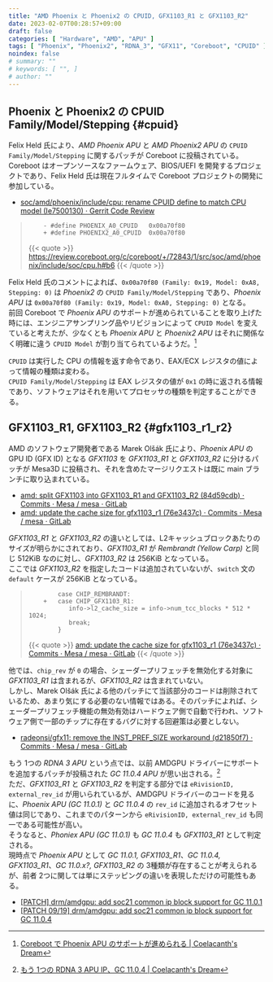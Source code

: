 ```yaml
---
title: "AMD Phoenix と Phoenix2 の CPUID, GFX1103_R1 と GFX1103_R2"
date: 2023-02-07T00:28:57+09:00
draft: false
categories: [ "Hardware", "AMD", "APU" ]
tags: [ "Phoenix", "Phoenix2", "RDNA_3", "GFX11", "Coreboot", "CPUID" ]
noindex: false
# summary: ""
# keywords: [ "", ]
# author: ""
---
```


## Phoenix と Phoenix2 の CPUID Family/Model/Stepping {#cpuid}

Felix Held 氏により、*AMD Phoenix APU* と *AMD Phoenix2 APU* の `CPUID Family/Model/Stepping` に関するパッチが Coreboot に投稿されている。  
Coreboot はオープンソースなファームウェア、BIOS/UEFI を開発するプロジェクトであり、Felix Held 氏は現在フルタイムで Coreboot プロジェクトの開発に参加している。  

 * [soc/amd/phoenix/include/cpu: rename CPUID define to match CPU model (Ie7500130) · Gerrit Code Review](https://review.coreboot.org/c/coreboot/+/72843/1)

 >         - #define PHOENIX_A0_CPUID	0x00a70f80
 >         + #define PHOENIX2_A0_CPUID	0x00a70f80
 >
 > {{< quote >}} <https://review.coreboot.org/c/coreboot/+/72843/1/src/soc/amd/phoenix/include/soc/cpu.h#b6> {{< /quote >}}

Felix Held 氏のコメントによれば、`0x00a70f80 (Family: 0x19, Model: 0xA8, Stepping: 0)` は *Phoenix2* の `CPUID Family/Model/Stepping` であり、*Phoenix APU* は `0x00a70f80 (Family: 0x19, Model: 0xA0, Stepping: 0)` となる。  
前回 Coreboot で *Phoenix APU* のサポートが進められていることを取り上げた時には、エンジニアサンプリング品やリビジョンによって `CPUID Model` を変えていると考えたが、少なくとも *Phoenix APU* と *Phoenix2 APU* はそれに関係なく明確に違う `CPUID Model` が割り当てられているようだ。[^phx-coreboot]  

[^phx-coreboot]: [Coreboot で Phoenix APU のサポートが進められる | Coelacanth's Dream](/posts/2023/01/11/coreboot-phoenix/)

`CPUID` は実行した CPU の情報を返す命令であり、EAX/ECX レジスタの値によって情報の種類は変わる。  
`CPUID Family/Model/Stepping` は EAX レジスタの値が `0x1` の時に返される情報であり、ソフトウェアはそれを用いてプロセッサの種類を判定することができる。  

## GFX1103_R1, GFX1103_R2 {#gfx1103_r1_r2}
AMD のソフトウェア開発者である Marek Olšák 氏により、*Phoenix APU* の GPU ID (GFX ID) となる *GFX1103* を *GFX1103_R1* と *GFX1103_R2* に分けるパッチが Mesa3D に投稿され、それを含めたマージリクエストは既に main ブランチに取り込まれている。  

 * [amd: split GFX1103 into GFX1103_R1 and GFX1103_R2 (84d59cdb) · Commits · Mesa / mesa · GitLab](https://gitlab.freedesktop.org/mesa/mesa/-/commit/84d59cdb5971424a4297e288b852c8cc15c46163)
 * [amd: update the cache size for gfx1103_r1 (76e3437c) · Commits · Mesa / mesa · GitLab](https://gitlab.freedesktop.org/mesa/mesa/-/commit/76e3437c1ed88bb63c64ff87654224aee4ab0091)

*GFX1103_R1* と *GFX1103_R2* の違いとしては、L2キャッシュブロックあたりのサイズが明らかにされており、*GFX1103_R1* が *Rembrandt (Yellow Carp)* と同じ 512KiB なのに対し、*GFX1103_R2* は 256KiB となっている。  
ここでは *GFX1103_R2* を指定したコードは追加されていないが、`switch` 文の `default` ケースが 256KiB となっている。  

 >             case CHIP_REMBRANDT:
 >         +   case CHIP_GFX1103_R1:
 >                info->l2_cache_size = info->num_tcc_blocks * 512 * 1024;
 >                break;
 >             }
 >
 > {{< quote >}} [amd: update the cache size for gfx1103_r1 (76e3437c) · Commits · Mesa / mesa · GitLab](https://gitlab.freedesktop.org/mesa/mesa/-/commit/76e3437c1ed88bb63c64ff87654224aee4ab0091) {{< /quote >}}

他では、`chip_rev` が `0` の場合、シェーダープリフェッチを無効化する対象に *GFX1103_R1* は含まれるが、*GFX1103_R2* は含まれていない。  
しかし、Marek Olšák 氏による他のパッチにて当該部分のコードは削除されているため、あまり気にする必要のない情報ではある。そのパッチによれば、シェーダープリフェッチ機能の無効有効はハードウェア側で自動で行われ、ソフトウェア側で一部のチップに存在するバグに対する回避策は必要としない。  

 * [radeonsi/gfx11: remove the INST_PREF_SIZE workaround (d21850f7) · Commits · Mesa / mesa · GitLab](https://gitlab.freedesktop.org/mesa/mesa/-/commit/d21850f7538cbf719792e74cbc78b3c638b26137)

もう 1つの *RDNA 3 APU* という点では、以前 AMDGPU ドライバーにサポートを追加するパッチが投稿された *GC 11.0.4 APU* が思い出される。[^gc_11_0_4]  
ただ、*GFX1103_R1* と *GFX1103_R2* を判定する部分では `eRivisionID, external_rev_id` が用いられているが、AMDGPU ドライバーのコードを見るに、*Phoenix APU (GC 11.0.1)* と *GC 11.0.4* の `rev_id` に追加されるオフセット値は同じであり、これまでのパターンから `eRivisionID, external_rev_id` も同一である可能性が高い。  
そうなると、*Phoniex APU (GC 11.0.1)* も *GC 11.0.4* も *GFX1103_R1* として判定される。  
現時点で *Phoenix APU* として *GC 11.0.1, GFX1103_R1*、*GC 11.0.4, GFX1103_R1*、*GC 11.0.x?, GFX1103_R2* の 3種類が存在することが考えられるが、前者 2つに関しては単にステッピングの違いを表現しただけの可能性もある。  

 * [[PATCH] drm/amdgpu: add soc21 common ip block support for GC 11.0.1](https://lists.freedesktop.org/archives/amd-gfx/2022-May/078678.html)
 * [[PATCH 09/19] drm/amdgpu: add soc21 common ip block support for GC 11.0.4](https://lists.freedesktop.org/archives/amd-gfx/2022-November/086816.html)

[^gc_11_0_4]: [もう 1つの RDNA 3 APU IP、GC 11.0.4 | Coelacanth's Dream](/posts/2022/11/22/rdna_3-apu-gc_11_0_4/)
